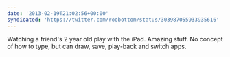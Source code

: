 ```yaml
---
date: '2013-02-19T21:02:56+00:00'
syndicated: 'https://twitter.com/roobottom/status/303987055933935616'
---
```

Watching a friend's 2 year old play with the iPad. Amazing stuff. No concept of how to type, but can draw, save, play-back and switch apps.
